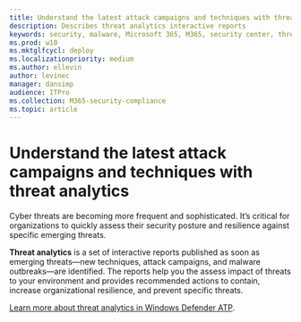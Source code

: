 ```yaml
---
title: Understand the latest attack campaigns and techniques with threat analytic
description: Describes threat analytics interactive reports
keywords: security, malware, Microsoft 365, M365, security center, threat analytics, Windows Defender ATP, cyber, security posture, emerging threats
ms.prod: w10
ms.mktglfcycl: deploy
ms.localizationpriority: medium
ms.author: ellevin
author: levinec
manager: dansimp
audience: ITPro
ms.collection: M365-security-compliance  
ms.topic: article
---
```


# Understand the latest attack campaigns and techniques with threat analytics

Cyber threats are becoming more frequent and sophisticated. It’s critical for organizations to quickly assess their security posture and resilience against specific emerging threats.

**Threat analytics** is a set of interactive reports published as soon as emerging threats—new techniques, attack campaigns, and malware outbreaks—are identified. The reports help you the assess impact of threats to your environment and provides recommended actions to contain, increase organizational resilience, and prevent specific threats.

[Learn more about threat analytics in Windows Defender ATP](https://docs.microsoft.com/en-us/windows/security/threat-protection/windows-defender-atp/threat-analytics).  
